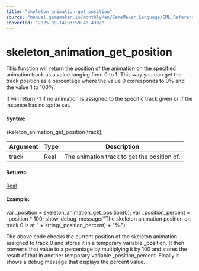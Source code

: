 ```yaml
---
title: "skeleton_animation_get_position"
source: "manual.gamemaker.io/monthly/en/GameMaker_Language/GML_Reference/Asset_Management/Sprites/Skeletal_Animation/Animation/skeleton_animation_get_position.htm"
converted: "2025-09-14T03:59:40.430Z"
---
```


# skeleton\_animation\_get\_position

This function will return the position of the animation on the specified animation track as a value ranging from 0 to 1. This way you can get the track position as a percentage where the value 0 corresponds to 0% and the value 1 to 100%.

It will return -1 if no animation is assigned to the specific track given or if the instance has no sprite set.

#### Syntax:

skeleton\_animation\_get\_position(track);

| Argument | Type | Description |
| --- | --- | --- |
| track | Real | The animation track to get the position of. |

#### Returns:

[Real](../../../../../../../../../GameMaker_Language/GML_Overview/Data_Types.md)

#### Example:

var \_position = skeleton\_animation\_get\_position(0);
var \_position\_percent = \_position \* 100;
show\_debug\_message("The skeleton animation position on track 0 is at " + string(\_position\_percent) + "%.");

The above code checks the current position of the skeleton animation assigned to track 0 and stores it in a temporary variable \_position. It then converts that value to a percentage by multiplying it by 100 and stores the result of that in another temporary variable \_position\_percent.
Finally it shows a debug message that displays the percent value.